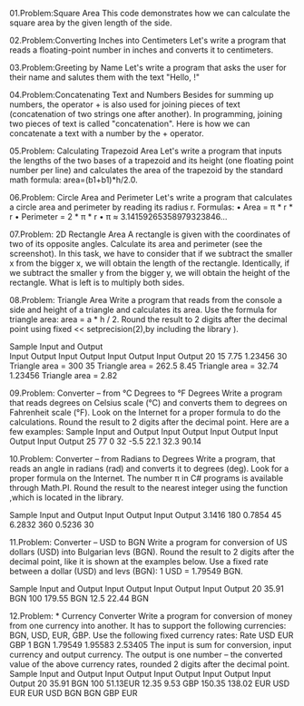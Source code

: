 01.Problem:Square Area
This code demonstrates how we can calculate the square area by the given length of the side.

02.Problem:Converting Inches into Centimeters
Let's write a program that reads a floating-point number in inches and converts it to centimeters.

03.Problem:Greeting by Name
Let's write a program that asks the user for their name and salutes them with the text "Hello, <name>!"

04.Problem:Concatenating Text and Numbers
Besides for summing up numbers, the operator + is also used for joining pieces of text (concatenation 
of two strings one after another). In programming, joining two pieces of text is called "concatenation". 
Here is how we can concatenate a text with a number by the + operator.

05.Problem: Calculating Trapezoid Area
Let's write a program that inputs the lengths of the two bases of a trapezoid and its height (one 
floating point number per line) and calculates the area of the trapezoid by the standard math formula:
area=(b1+b1)*h/2.0.

06.Problem: Circle Area and Perimeter
Let's write a program that calculates a circle area and perimeter by reading its radius r. Formulas:
• Area = π * r * r
• Perimeter = 2 * π * r
• π ≈ 3.14159265358979323846…

07.Problem: 2D Rectangle Area
A rectangle is given with the coordinates of two of its opposite 
angles. Calculate its area and perimeter (see the screenshot).
In this task, we have to consider that if we subtract the smaller
x from the bigger x, we will obtain the length of the rectangle. 
Identically, if we subtract the smaller y from the bigger y, we 
will obtain the height of the rectangle. What is left is to multiply 
both sides.

08.Problem: Triangle Area
Write a program that reads from the console a side and height of a triangle and calculates its area. 
Use the formula for triangle area: area = a * h / 2. Round the result to 2 digits after the decimal point 
using fixed << setprecision(2),by including the library <iomanip>).
  
Sample Input and Output   
Input Output              Input Output                 Input Output                 Input   Output 
20                        15                           7.75                         1.23456
30   Triangle area = 300  35    Triangle area = 262.5  8.45  Triangle area = 32.74  1.23456 Triangle area = 2.82  
  
09.Problem: Converter – from °C Degrees to °F Degrees
Write a program that reads degrees on Celsius scale (°C) and converts them to degrees on Fahrenheit 
scale (°F). Look on the Internet for a proper formula to do the calculations. Round the result to 2 digits 
after the decimal point.
Here are a few examples:
Sample Input and Output
Input Output Input Output Input Output Input Output 
25    77     0     32     -5.5  22.1   32.3  90.14
 
10.Problem: Converter – from Radians to Degrees
Write a program, that reads an angle in radians (rad) and converts it to degrees (deg). Look for a 
proper formula on the Internet. The number π in C# programs is available through Math.PI. Round 
the result to the nearest integer using the function <cmath>,which is located in
the <cmath> library.
  
Sample Input and Output 
Input  Output Input  Output 
3.1416 180    0.7854 45 
6.2832 360    0.5236 30
  
11.Problem: Converter – USD to BGN
Write a program for conversion of US dollars (USD) into Bulgarian levs (BGN). Round the result to 2 
digits after the decimal point, like it is shown at the examples below. Use a fixed rate between a dollar
(USD) and levs (BGN): 1 USD = 1.79549 BGN.
 
Sample Input and Output
Input Output    Input Output     Input Output 
20    35.91 BGN 100   179.55 BGN 12.5  22.44 BGN
  
12.Problem: * Currency Converter
Write a program for conversion of money from one currency into another. It has to support the 
following currencies: BGN, USD, EUR, GBP. Use the following fixed currency rates:
Rate USD EUR GBP 
1 BGN 1.79549 1.95583 2.53405
The input is sum for conversion, input currency and output currency. The output is one number – the 
converted value of the above currency rates, rounded 2 digits after the decimal point.
Sample Input and Output
Input Output    Input Output    Input    Output     Input  Output
20    35.91 BGN  100   51.13EUR 12.35    9.53 GBP   150.35 138.02 EUR
USD              EUR            EUR                 USD
BGN              BGN            GBP                 EUR
 

